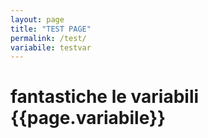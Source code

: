 ```yaml
---
layout: page
title: "TEST PAGE"
permalink: /test/
variabile: testvar
---
```


# fantastiche le variabili {{page.variabile}}
